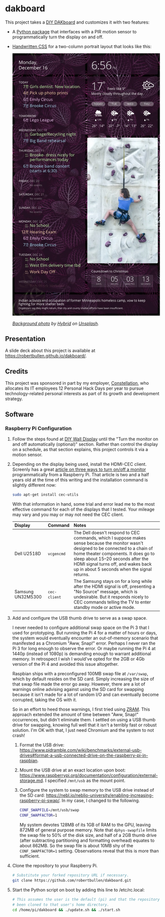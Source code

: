 # dakboard

This project takes a [DIY DAKboard](https://blog.dakboard.com/diy-wall-display/) and customizes it with two features:

-   A [Python package](interdaktive/) that interfaces with a PIR motion sensor to programmatically turn the display on and off.
-   [Handwritten CSS](css/purply-derply.css) for a two-column portrait layout that looks like this:

    ![Screenshot](docs/dakboard/img/screenshot.jpg)

    _[Background photo](https://unsplash.com/photos/gE1phX0Lbos) by [Hybrid](https://unsplash.com/@artbyhybrid?utm_medium=referral&utm_campaign=photographer-credit&utm_content=creditBadge) on [Unsplash](https://unsplash.com)._

## Presentation

A slide deck about this project is available at <https://robertbullen.github.io/dakboard/>.

## Credits

This project was sponsored in part by my employer, [Constellation](https://constellationmutual.com/), who allocates its IT employees 12 Personal Hack Days per year to pursue technology-related personal interests as part of its growth and development strategy.

## Software

### Raspberry Pi Configuration

1. Follow the steps found at [DIY Wall Display](https://blog.dakboard.com/diy-wall-display/) until the "Turn the monitor on and off automatically (optional)" section. Rather than control the display on a schedule, as that section explains, this project controls it via a motion sensor.

2. Depending on the display being used, install the HDMI-CEC client. Screenly has a great [article on three ways to turn on/off a monitor](https://www.screenly.io/blog/2017/07/02/how-to-automatically-turn-off-and-on-your-monitor-from-your-raspberry-pi/) programmatically from a Raspberry Pi. That article is two and a half years old at the time of this writing and the installation command is slightly different now:

    ```bash
    sudo apt-get install cec-utils
    ```

    With that information in hand, some trial and error lead me to the most effective command for each of the displays that I tested. Your mileage may vary and you may or may not need the CEC client.

    | Display           | Command      | Notes                                                                                                                                                                                                                                                                                                   |
    | ----------------- | ------------ | ------------------------------------------------------------------------------------------------------------------------------------------------------------------------------------------------------------------------------------------------------------------------------------------------------- |
    | Dell U2518D       | `vcgencmd`   | The Dell doesn't respond to CEC commands, which I suppose makes sense because the monitor wasn't designed to be connected to a chain of home theater components. It does go to sleep about 15–20 seconds after the HDMI signal turns off, and wakes back up in about 5 seconds when the signal returns. |
    | Samsung UN32M5300 | `cec-client` | The Samsung stays on for a long while after the HDMI signal is off, presenting a "No Source" message, which is undesirable. But it responds nicely to CEC commands telling the TV to enter standby mode or active mode.                                                                                 |

3. Add and configure the USB thumb drive to serve as a swap space.

    I never needed to configure additional swap space on the Pi 3 that I used for prototyping. But running the Pi 4 for a matter of hours or days, the system would eventually encounter an out-of-memory scenario that manifested as a Chromium "Aww, Snap!" error. Perhaps I never ran the Pi 3 for long enough to observe the error. Or maybe running the Pi 4 at 1440p (instead of 1080p) is demanding enough to warrant additional memory. In retrospect I wish I would've opted for the 2GB or 4Gb version of the Pi 4 and avoided this issue altogether.

    Raspbian ships with a preconfigured 100MB swap file at `/var/swap`, which by default resides on the SD card. Simply increasing the size of that swap file made the error go away. However, there are a lot of warnings online advising against using the SD card for swapping because it isn't made for a lot of random I/O and can eventually become corrupted, taking the OS with it.

    So in an effort to heed those warnings, I first tried using [ZRAM](https://github.com/novaspirit/rpi_zram). This approach extended the amount of time between "Aww, Snap!" occurrences, but didn't eliminate them. I settled on using a USB thumb drive for swapping, knowing full well that it isn't a terribly fast or robust solution. I'm OK with that, I just need Chromium and the system to not crash!

    1. Format the USB drive: <https://www.pidramble.com/wiki/benchmarks/external-usb-drives#format-a-usb-connected-drive-on-the-raspberry-pi-in-raspbian>.
    2. Mount the USB drive at an exact location upon boot: <https://www.raspberrypi.org/documentation/configuration/external-storage.md>. I specified `/mnt/usb` as the mount point.
    3. Configure the system to swap memory to the USB drive instead of the SD card: <https://nebl.io/neblio-university/enabling-increasing-raspberry-pi-swap/>. In my case, I changed to the following.

        ```bash
        CONF_SWAPFILE=/mnt/usb/swap
        CONF_SWAPFACTOR=1
        ```

        My system devotes 128MB of its 1GB of RAM to the GPU, leaving 872MB of general purpose memory. Note that `dphys-swapfile` limits the swap file to 50% of the disk size, and half of a 2GB thumb drive (after subtracting partitioning and formatting overhead) equates to about 862MB. So the swap file is about 10MB shy of the `CONF_SWAPFACTOR=1` setting. Observations reveal that this is more than sufficient.

4. Clone the repository to your Raspberry Pi.

    ```bash
    # Substitute your forked repository URL if necessary.
    git clone https://github.com/robertbullen/dakboard.git
    ```

5. Start the Python script on boot by adding this line to /etc/rc.local:

    ```bash
    # This assumes the user is the default (pi) and that the repository has
    # been cloned to that user's home directory.
    cd /home/pi/dakboard && ./update.sh && ./start.sh
    ```

